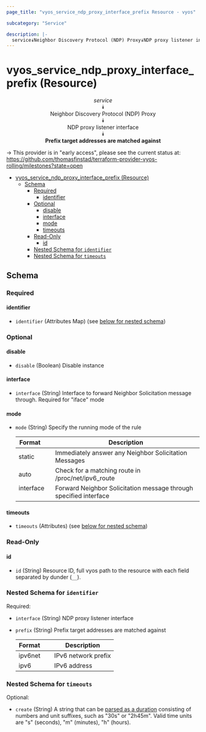 ```yaml
---
page_title: "vyos_service_ndp_proxy_interface_prefix Resource - vyos"

subcategory: "Service"

description: |-
  service⯯Neighbor Discovery Protocol (NDP) Proxy⯯NDP proxy listener interface⯯Prefix target addresses are matched against
---
```


# vyos_service_ndp_proxy_interface_prefix (Resource)
<center>

*service*  
⯯  
Neighbor Discovery Protocol (NDP) Proxy  
⯯  
NDP proxy listener interface  
⯯  
**Prefix target addresses are matched against**


</center>

-> This provider is in "early access", please see the current status at: https://github.com/thomasfinstad/terraform-provider-vyos-rolling/milestones?state=open

<!--TOC-->

- [vyos_service_ndp_proxy_interface_prefix (Resource)](#vyos_service_ndp_proxy_interface_prefix-resource)
  - [Schema](#schema)
    - [Required](#required)
      - [identifier](#identifier)
    - [Optional](#optional)
      - [disable](#disable)
      - [interface](#interface)
      - [mode](#mode)
      - [timeouts](#timeouts)
    - [Read-Only](#read-only)
      - [id](#id)
    - [Nested Schema for `identifier`](#nested-schema-for-identifier)
    - [Nested Schema for `timeouts`](#nested-schema-for-timeouts)

<!--TOC-->

<!-- schema generated by tfplugindocs -->
## Schema

### Required

#### identifier
- `identifier` (Attributes Map) (see [below for nested schema](#nestedatt--identifier))

### Optional

#### disable
- `disable` (Boolean) Disable instance
#### interface
- `interface` (String) Interface to forward Neighbor Solicitation message through. Required for &#34;iface&#34; mode
#### mode
- `mode` (String) Specify the running mode of the rule

    |  Format     &emsp;|  Description                                                        |
    |-------------|---------------------------------------------------------------------|
    |  static     &emsp;|  Immediately answer any Neighbor Solicitation Messages              |
    |  auto       &emsp;|  Check for a matching route in /proc/net/ipv6_route                 |
    |  interface  &emsp;|  Forward Neighbor Solicitation message through specified interface  |
#### timeouts
- `timeouts` (Attributes) (see [below for nested schema](#nestedatt--timeouts))

### Read-Only

#### id
- `id` (String) Resource ID, full vyos path to the resource with each field separated by dunder (`__`).

<a id="nestedatt--identifier"></a>
### Nested Schema for `identifier`

Required:

- `interface` (String) NDP proxy listener interface
- `prefix` (String) Prefix target addresses are matched against

    |  Format   &emsp;|  Description          |
    |-----------|-----------------------|
    |  ipv6net  &emsp;|  IPv6 network prefix  |
    |  ipv6     &emsp;|  IPv6 address         |


<a id="nestedatt--timeouts"></a>
### Nested Schema for `timeouts`

Optional:

- `create` (String) A string that can be [parsed as a duration](https://pkg.go.dev/time#ParseDuration) consisting of numbers and unit suffixes, such as &#34;30s&#34; or &#34;2h45m&#34;. Valid time units are &#34;s&#34; (seconds), &#34;m&#34; (minutes), &#34;h&#34; (hours).
